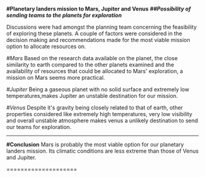 **#Planetary landers mission to Mars, Jupiter and Venus**
***##Possibility of sending teams to the planets for exploration***

Discussions were had amongst the planning team concerning the feasibility of exploring these planets. A couple of factors were
considered in the decision making and recommendations made for the most viable mission option to allocate resources on.


*#Mars*
Based on the research data available on the planet, the close similarity to earth compared to the other planets examined and the 
availability of resources that could be allocated to Mars' exploration, a mission on Mars seems more practical.

*#Jupiter*
Being a  gaseous planet with no solid surface and extremely low temperatures,makes Jupiter an unstable destination for our mission.

*#Venus*
Despite it's gravity being closely related to that of earth, other properties considered like extremely high temperatures, very
low visibility and overall unstable atmosphere makes venus a unlikely destination to send our teams for exploration.
___________________
 
**#Conclusion**
Mars is probably the most viable option for our planetary landers mission.
Its climatic conditions are less extreme than those of Venus and Jupiter. 

====================
